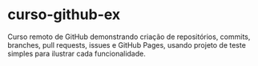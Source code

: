 # curso-github-ex
Curso remoto de GitHub demonstrando criação de repositórios, commits, branches, pull requests, issues e GitHub Pages, usando projeto de teste simples para ilustrar cada funcionalidade.
